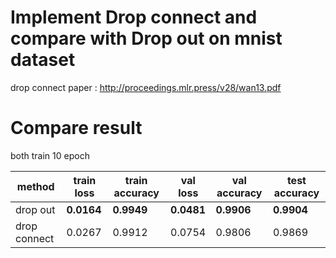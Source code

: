 # Implement Drop connect and compare with Drop out on mnist dataset
drop connect paper : http://proceedings.mlr.press/v28/wan13.pdf
# Compare result
both train 10 epoch  

method | train loss | train accuracy | val loss | val accuracy | test accuracy 
---|---|---|---|---|---
drop out | **0.0164** | **0.9949** | **0.0481**| **0.9906** | **0.9904** 
drop connect | 0.0267 | 0.9912 | 0.0754 | 0.9806 | 0.9869 

